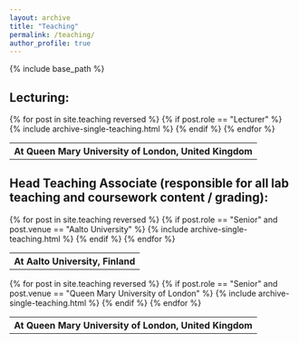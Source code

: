```yaml
---
layout: archive
title: "Teaching"
permalink: /teaching/
author_profile: true
---
```


{% include base_path %}

Lecturing:
------

<table>
<tr>
  <th class="venue" colspan="2">At Queen Mary University of London, United Kingdom</th>
</tr>
{% for post in site.teaching reversed %}
  {% if post.role == "Lecturer" %}
    {% include archive-single-teaching.html %}
  {% endif %}
{% endfor %}
</table>

Head Teaching Associate (responsible for all lab teaching and coursework content / grading):
------
<table>
<tr>
  <th class="venue" colspan="2">At Aalto University, Finland</th>
</tr>
{% for post in site.teaching reversed %}
  {% if post.role == "Senior" and post.venue == "Aalto University" %}
    {% include archive-single-teaching.html %}
  {% endif %}
{% endfor %}
</table>

<table>
<tr>
  <th class="venue" colspan="2">At Queen Mary University of London, United Kingdom</th>
</tr>
{% for post in site.teaching reversed %}
  {% if post.role == "Senior" and post.venue == "Queen Mary University of London" %}
    {% include archive-single-teaching.html %}
  {% endif %}
{% endfor %}
</table>
